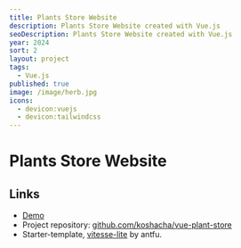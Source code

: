 ```yaml
---
title: Plants Store Website
description: Plants Store Website created with Vue.js
seoDescription: Plants Store Website created with Vue.js
year: 2024
sort: 2
layout: project
tags:
  - Vue.js
published: true
image: /image/herb.jpg
icons:
  - devicon:vuejs
  - devicon:tailwindcss
---
```


# Plants Store Website

## Links

- [Demo](https://vue-plant-store.vercel.app/)
- Project repository: [github.com/koshacha/vue-plant-store](https://github.com/koshacha/vue-plant-store)
- Starter-template, [vitesse-lite](https://github.com/antfu-collective/vitesse-lite) by antfu.
